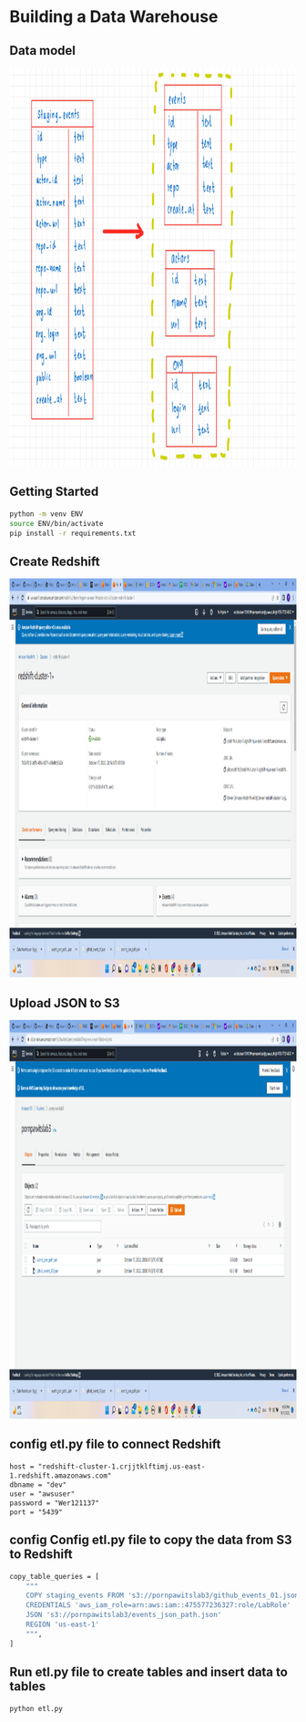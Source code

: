 # Building a Data Warehouse
## Data model
<img src="https://github.com/PornpawitSrSWU/swu-ds525/blob/main/03-building-a-data-warehouse/DataWarehouse16.jpg" height="700" width="1000" >

## Getting Started
```sh
python -m venv ENV
source ENV/bin/activate
pip install -r requirements.txt
```
## Create Redshift
<img src="https://github.com/PornpawitSrSWU/swu-ds525/blob/main/03-building-a-data-warehouse/Redshift.png" height="700" width="1000" >

## Upload JSON to S3
<img src="https://github.com/PornpawitSrSWU/swu-ds525/blob/main/03-building-a-data-warehouse/S3.png" height="700" width="1000" >

## config etl.py file to connect Redshift
    host = "redshift-cluster-1.crjjtklftimj.us-east-1.redshift.amazonaws.com"
    dbname = "dev"
    user = "awsuser"
    password = "Wer121137"
    port = "5439"

## config Config etl.py file to copy the data from S3 to Redshift
```sh
copy_table_queries = [
    """
    COPY staging_events FROM 's3://pornpawitslab3/github_events_01.json'
    CREDENTIALS 'aws_iam_role=arn:aws:iam::475577236327:role/LabRole'
    JSON 's3://pornpawitslab3/events_json_path.json'
    REGION 'us-east-1'
    """,
]
```

## Run etl.py file to create tables and insert data to tables

```sh
python etl.py
```